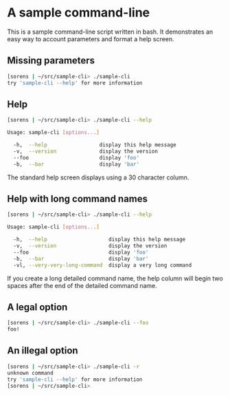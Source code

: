 # A sample command-line

This is a sample command-line script written in bash. It demonstrates an easy way to account parameters and format a help screen.

## Missing parameters

```bash
[sorens | ~/src/sample-cli> ./sample-cli
try 'sample-cli --help' for more information
```

## Help

```bash
[sorens | ~/src/sample-cli> ./sample-cli --help

Usage: sample-cli [options...]

  -h,  --help                 display this help message                         
  -v,  --version              display the version                               
  --foo                       display 'foo'                                     
  -b,  --bar                  display 'bar'                                     
```

The standard help screen displays using a 30 character column.

## Help with long command names

```bash
[sorens | ~/src/sample-cli> ./sample-cli --help

Usage: sample-cli [options...]

  -h,  --help                    display this help message                         
  -v,  --version                 display the version                               
  --foo                          display 'foo'                                     
  -b,  --bar                     display 'bar'                                     
  -vl, --very-very-long-command  display a very long command                       
```

If you create a long detailed command name, the help column will begin two spaces after the end of the detailed command name.

## A legal option

```bash
[sorens | ~/src/sample-cli> ./sample-cli --foo
foo!
```

## An illegal option

```bash
[sorens | ~/src/sample-cli> ./sample-cli -r
unknown command
try 'sample-cli --help' for more information
[sorens | ~/src/sample-cli> 
```